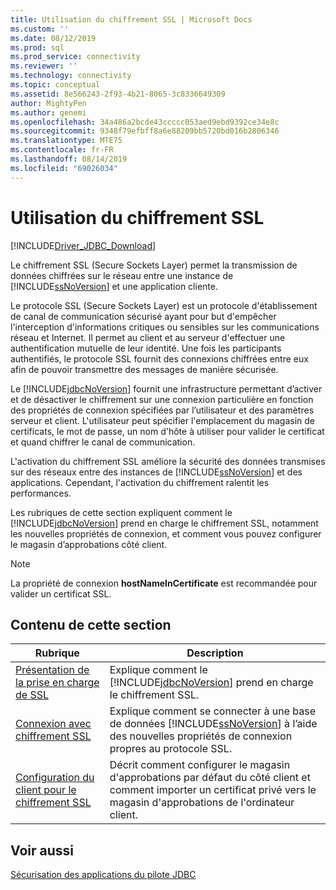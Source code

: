 ```yaml
---
title: Utilisation du chiffrement SSL | Microsoft Docs
ms.custom: ''
ms.date: 08/12/2019
ms.prod: sql
ms.prod_service: connectivity
ms.reviewer: ''
ms.technology: connectivity
ms.topic: conceptual
ms.assetid: 8e566243-2f93-4b21-8065-3c8336649309
author: MightyPen
ms.author: genemi
ms.openlocfilehash: 34a486a2bcde43ccccc053aed9ebd9392ce34e8c
ms.sourcegitcommit: 9348f79efbff8a6e88209bb5720bd016b2806346
ms.translationtype: MTE75
ms.contentlocale: fr-FR
ms.lasthandoff: 08/14/2019
ms.locfileid: "69026034"
---
```

# <a name="using-ssl-encryption"></a>Utilisation du chiffrement SSL

[!INCLUDE[Driver_JDBC_Download](../../includes/driver_jdbc_download.md)]

Le chiffrement SSL (Secure Sockets Layer) permet la transmission de données chiffrées sur le réseau entre une instance de [!INCLUDE[ssNoVersion](../../includes/ssnoversion-md.md)] et une application cliente.  
  
Le protocole SSL (Secure Sockets Layer) est un protocole d'établissement de canal de communication sécurisé ayant pour but d'empêcher l'interception d'informations critiques ou sensibles sur les communications réseau et Internet. Il permet au client et au serveur d'effectuer une authentification mutuelle de leur identité. Une fois les participants authentifiés, le protocole SSL fournit des connexions chiffrées entre eux afin de pouvoir transmettre des messages de manière sécurisée.  
  
Le [!INCLUDE[jdbcNoVersion](../../includes/jdbcnoversion_md.md)] fournit une infrastructure permettant d’activer et de désactiver le chiffrement sur une connexion particulière en fonction des propriétés de connexion spécifiées par l’utilisateur et des paramètres serveur et client. L'utilisateur peut spécifier l'emplacement du magasin de certificats, le mot de passe, un nom d'hôte à utiliser pour valider le certificat et quand chiffrer le canal de communication.  
  
L'activation du chiffrement SSL améliore la sécurité des données transmises sur des réseaux entre des instances de [!INCLUDE[ssNoVersion](../../includes/ssnoversion-md.md)] et des applications. Cependant, l'activation du chiffrement ralentit les performances.  
  
Les rubriques de cette section expliquent comment le [!INCLUDE[jdbcNoVersion](../../includes/jdbcnoversion_md.md)] prend en charge le chiffrement SSL, notamment les nouvelles propriétés de connexion, et comment vous pouvez configurer le magasin d’approbations côté client.  
  
> [!NOTE]  
> La propriété de connexion **hostNameInCertificate** est recommandée pour valider un certificat SSL.  

## <a name="in-this-section"></a>Contenu de cette section  

| Rubrique                                                                                                        | Description                                                                                                                                           |
| ------------------------------------------------------------------------------------------------------------ | ----------------------------------------------------------------------------------------------------------------------------------------------------- |
| [Présentation de la prise en charge de SSL](../../connect/jdbc/understanding-ssl-support.md)                                 | Explique comment le [!INCLUDE[jdbcNoVersion](../../includes/jdbcnoversion_md.md)] prend en charge le chiffrement SSL.                                              |
| [Connexion avec chiffrement SSL](../../connect/jdbc/connecting-with-ssl-encryption.md)                       | Explique comment se connecter à une base de données [!INCLUDE[ssNoVersion](../../includes/ssnoversion-md.md)] à l’aide des nouvelles propriétés de connexion propres au protocole SSL. |
| [Configuration du client pour le chiffrement SSL](../../connect/jdbc/configuring-the-client-for-ssl-encryption.md) | Décrit comment configurer le magasin d'approbations par défaut du côté client et comment importer un certificat privé vers le magasin d'approbations de l'ordinateur client.   |
  
## <a name="see-also"></a>Voir aussi

[Sécurisation des applications du pilote JDBC](../../connect/jdbc/securing-jdbc-driver-applications.md)  

